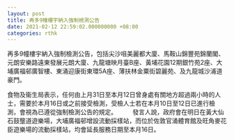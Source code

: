 ```yaml
---
layout: post
title: 再多9幢樓宇納入強制檢測公告
date: 2021-02-12 22:59:02.000000000 +08:00
categories: rthk
---
```


再多9幢樓宇納入強制檢測公告，包括尖沙咀美麗都大廈、馬鞍山錦豐苑錦蘭閣、元朗安樂路遠東發展元朗大廈、九龍塘映月臺B座、黃埔花園12期銀竹苑2座、大埔廣福邨廣智樓、東涌迎康街東環5A座、薄扶林金粟街碧麗苑、及九龍城沙浦道豪門。

食物及衞生局表示，任何由上月31日至本月12日曾身處有關地方超過兩小時的人士，需要於本月16日或之前接受檢測，受檢人士若在本月10日至12日已進行檢測，會視為已遵從強制檢測公告的規定。
　　 
發言人說，政府會在明日在黃大仙石鼓壟道遊樂場，大埔廣福邨增設流動採樣站，而位於佐敦官涌體育館及旺角麥花臣遊樂場的流動採樣站，均會延長服務日期至本月16日。
